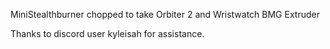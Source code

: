 MiniStealthburner chopped to take Orbiter 2 and Wristwatch BMG Extruder 

Thanks to discord user kyleisah for assistance.
